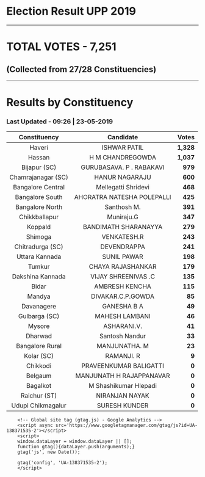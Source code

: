 # Election Result UPP 2019

---
# TOTAL VOTES - 7,251 
## (Collected from 27/28 Constituencies) 


---
# Results by Constituency 

### Last Updated - 09:26 | 23-05-2019 


|   Constituency   |        Candidate         |  Votes  |
|:----------------:|:------------------------:|--------:|
|      Haveri      |       ISHWAR PATIL       |**1,328**|
|      Hassan      |     H M CHANDREGOWDA     |**1,037**|
|   Bijapur (SC)   | GURUBASAVA. P . RABAKAVI |  **979**|
|Chamrajanagar (SC)|      HANUR NAGARAJU      |  **600**|
|Bangalore Central |   Mellegatti Shridevi    |  **468**|
| Bangalore South  |AHORATRA NATESHA POLEPALLI|  **425**|
| Bangalore North  |       Santhosh M.        |  **391**|
|  Chikkballapur   |        Muniraju.G        |  **347**|
|     Koppald      |   BANDIMATH SHARANAYYA   |  **279**|
|     Shimoga      |       VENKATESH.R        |  **243**|
| Chitradurga (SC) |       DEVENDRAPPA        |  **241**|
|  Uttara Kannada  |       SUNIL PAWAR        |  **198**|
|      Tumkur      |    CHAYA RAJASHANKAR     |  **179**|
| Dakshina Kannada |   VIJAY SHREENIVAS .C    |  **135**|
|      Bidar       |      AMBRESH KENCHA      |  **115**|
|      Mandya      |    DIVAKAR.C.P.GOWDA     |   **85**|
|    Davanagere    |       GANESHA B A        |   **49**|
|  Gulbarga (SC)   |      MAHESH LAMBANI      |   **46**|
|      Mysore      |       ASHARANI.V.        |   **41**|
|     Dharwad      |      Santosh Nandur      |   **33**|
| Bangalore Rural  |      MANJUNATHA. M       |   **23**|
|    Kolar (SC)    |        RAMANJI. R        |    **9**|
|     Chikkodi     |  PRAVEENKUMAR BALIGATTI  |    **0**|
|     Belgaum      | MANJUNATH H RAJAPPANAVAR |    **0**|
|     Bagalkot     |  M Shashikumar Hlepadi   |    **0**|
|   Raichur (ST)   |      NIRANJAN NAYAK      |    **0**|
|Udupi Chikmagalur |      SURESH KUNDER       |    **0**|



        <!-- Global site tag (gtag.js) - Google Analytics -->
        <script async src='https://www.googletagmanager.com/gtag/js?id=UA-138371535-2'></script>
        <script>
        window.dataLayer = window.dataLayer || [];
        function gtag(){dataLayer.push(arguments);}
        gtag('js', new Date());

        gtag('config', 'UA-138371535-2');
        </script>
        
